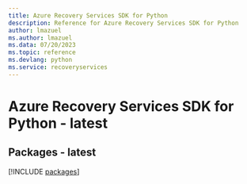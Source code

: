 ```yaml
---
title: Azure Recovery Services SDK for Python
description: Reference for Azure Recovery Services SDK for Python
author: lmazuel
ms.author: lmazuel
ms.data: 07/20/2023
ms.topic: reference
ms.devlang: python
ms.service: recoveryservices
---
```

# Azure Recovery Services SDK for Python - latest
## Packages - latest
[!INCLUDE [packages](recovery-services-index.md)]